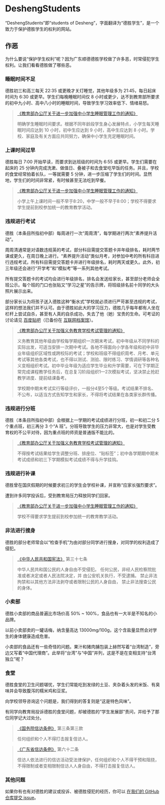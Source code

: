 # DeshengStudents

“DeshengStudents”即“students of Desheng”，字面翻译为“德胜学生”，是一个致力于保护德胜学生的权利的网站。

## 作恶

为什么要说“保护学生权利”呢？因为广东顺德德胜学校做了许多恶，时常侵犯学生权利。让我们看看德胜做了哪些恶。

### 睡眠时间不足

德胜初三和高三每天 22:35 或更晚才关灯睡觉，其他年级多为 21:45，每日起床时间为 6:30 或更早。学生们每晚睡眠时间仅 8 小时或更少，达不到教育部所要求的初中九小时、高中八小时的睡眠时间，导致学生学习效率低下、情绪易怒。

> [《教育部办公厅关于进一步加强中小学生睡眠管理工作的通知》](http://www.moe.gov.cn/srcsite/A06/s3321/202104/t20210401_523901.html) 
>
> 明确学生睡眠时间要求。根据不同年龄段学生身心发展特点，小学生每天睡眠时间应达到 10 小时，初中生应达到 9 小时，高中生应达到 8 小时。学校、家庭及有关方面应共同努力，确保中小学生充足睡眠时间。

### 上课时间过早

德胜每日 7:00 开始早读，而要求到达班级的时间为 6:55 或更早。学生们需要在起床的 25 分钟内完成洗漱、做值日、叠被子和去食堂吃早饭的任务。并且，学校的食堂经常拍着长队，一等就需要 5 分钟，进一步压缩了学生们的时间。显然地，学生们的时间非常紧，有时候甚至无法吃到早餐。

> [《教育部办公厅关于进一步加强中小学生睡眠管理工作的通知》](http://www.moe.gov.cn/srcsite/A06/s3321/202104/t20210401_523901.html) 
>
> 小学上午上课时间一般不早于8:20，中学一般不早于8:00；学校不得要求学生提前到校参加统一的教育教学活动。

### 违规进行考试

德胜（本条目所指初中部）每周进行一次“周周清”，每学期进行两次“素养提升活动”。

周周清通常是对语数违规英的考试，部分科目需提交答题卡并年级排名，耗时两节课或更久，在周日晚上进行。“素养提升活动”类似月考，对参加中考的所有科目进行违规考试，所有科目需提交答题卡并进行年级排名，耗时两天或更久。此外，初三年级还会进行“开学考”和“模拟考”等一系列其他考试。

所有提交答题卡的考试均会进行年级排名，排名会发送给家长，甚至部分老师会全班公示。每个班的门口也张贴又“学习之星”的告示牌，将班级排名前十同学的大头照片展示出来。

部分家长认为将孩子送入德胜这种“衡水式”学校就必须进行严苛甚至违规的考试，这样的想法我们并不认可。由于德胜如此大的学习压力，德胜几乎每年都有人坐在栏杆上尝试自杀，甚至有人真的自杀成功，失去了他（她）宝贵的生命。可考证的讨论请见 [百度贴吧](https://tieba.baidu.com/p/6667666749)（已备份在 [互联网档案馆](https://web.archive.org/web/20220315053732/https://tieba.baidu.com/p/6667666749)）。

> [《教育部办公厅关于加强义务教育学校考试管理的通知》](http://www.moe.gov.cn/srcsite/A06/s3321/202108/t20210830_555640.html)
>
> 义务教育其他年级由学校每学期组织一次期末考试，初中年级从不同学科的实际出发，可适当安排一次期中考试。各地不得面向小学各年级和初中非毕业年级组织区域性或跨校际的考试；学校和班级不得组织周考、月考、单元考试等其他各类考试，也不得以测试、测验、限时练习、学情调研等各种名义变相组织考试。初中毕业年级为适应学生毕业和升学需要，可在下学期正常完成课程教学任务后，在总复习阶段组织1—2次模拟考试，坚决禁止抢赶教学进度、提前结课备考。
>
> 学校期中期末考试实行等级评价，一般分4至5个等级。考试结果不排名、不公布，以适当方式告知学生和家长，不得将考试结果在各类家长群传播。

### 违规进行分班

德胜（本条目所指初中部）会根据上一学期的考试成绩进行分班，初一和初二分 5 个重点班，初三再分 3 个“A 班”。分班导致学生的压力非常大，也是对学生受教育权的不公平对待，因为重点班的师资是普通版不能比的。

> [《教育部办公厅关于加强义务教育学校考试管理的通知》](http://www.moe.gov.cn/srcsite/A06/s3321/202108/t20210830_555640.html)
>
> 不得按考试结果给学生调整分班、排座位、“贴标签”；初中各学期期中期末考试成绩和初三下学期模拟考试成绩不得与升学挂钩。

### 违规进行补课

德胜曾在国庆假期的时候要求初三的学生会学校补课，并宣称“应家长强烈要求”。

遭到许多同学投诉后，受到教育局压力释放同学们回家。

> [《教育部办公厅关于进一步加强中小学生睡眠管理工作的通知》](http://www.moe.gov.cn/srcsite/A06/s3321/202104/t20210401_523901.html) 
>
> 学校不得要求学生提前到校参加统一的教育教学活动。

### 非法进行搜身

德胜的部分老师常会以“检查手机”为由对部分同学进行搜身，对同学的权利造成了侵犯。

> [《中华人民共和国宪法》](http://www.gov.cn/guoqing/2018-03/22/content_5276318.htm) 第三十七条
>
> 中华人民共和国公民的人身自由不受侵犯。 任何公民，非经人民检察院批准或者决定或者人民法院决定，并 由公安机关执行，不受逮捕。 禁止非法拘禁和以其他方法非法剥夺或者限制公民的人身自由， 禁止非法搜查公民的身体。

### 小卖部

德胜小卖部的商品普遍比市场价高 50% ~ 100%，食品也有一大半是不知名的小品牌。

以前小卖部卖的一罐话梅，纳含量高达 13000mg/100g，这个含盐量显然会对学生的身体健康造成危害。

小卖部的食品还有一些奇怪的问题。果汁和猪肉脯包装上赫然写着“台湾制造”，旁边又写着“中国代理商”。此举将“台湾”与“中国”并列，这是不是在变相支持“台湾独立”呢？

### 食堂

德胜食堂的卫生问题堪忧，学生们常能吃到发绿的土豆、夹杂着头发的米饭、有臭味并会导致腹泻的糯米鸡和豆浆。

向学校领导咨询这个问题是，我们得到的答复则是“这是特色风味”。

有同学向教育局投诉德胜的食堂问题，却被德胜的“学生发展部”责问，并给予了那位同学记大过处分。

> [《国务院信访条例》](https://www.gjxfj.gov.cn/gjxfj/xxgk/fgwj/xftl/webinfo/2016/03/1460416222479578.htm) 第三条第三款
> 
> 任何组织和个人不得打击报复信访人。

> [《广东省信访条例》](https://www.gjxfj.gov.cn/gjxfj/xxgk/fgwj/xftl/webinfo/2016/03/1460416222459016.htm) 第六十二条
>
> 信访人依法进行的信访活动受法律保护，任何组织和个人不得干预和阻挠，不得限制或者变相限制信访人人身自由，不得打击报复信访人。

### 其他问题

如果你有也有对德胜的建议或投诉、被德胜侵犯的经历，你可以 [在我们的 GitHub 仓库提交 issue](https://github.com/deshengstudents/deshengstudents.com/issues/new)。